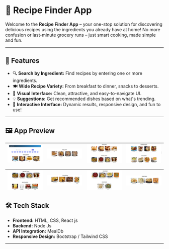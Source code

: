# 🥗 Recipe Finder App

Welcome to the **Recipe Finder App** – your one-stop solution for discovering delicious recipes using the ingredients you already have at home! No more confusion or last-minute grocery runs – just smart cooking, made simple and fun.

---

## 🌟 Features

- 🔍 **Search by Ingredient:** Find recipes by entering one or more ingredients.
- 🍽️ **Wide Recipe Variety:** From breakfast to dinner, snacks to desserts.
- 📸 **Visual Interface:** Clean, attractive, and easy-to-navigate UI.
- 💡 **Suggestions:** Get recommended dishes based on what's trending.
- 💬 **Interactive Interface:** Dynamic results, responsive design, and fun to use!

---

## 🖼️ App Preview

| ![](./images/r1.png) | ![](./images/r2.png) | ![](./images/r3.png) | ![](./images/r4.png) |
|--------------|--------------|--------------|--------------|

| ![](./images/r5.png) | ![](./images/r6.png) | ![](./images/r7.png) | ![](./images/r8.png) |
|--------------|--------------|--------------|--------------|



## 🛠️ Tech Stack

- **Frontend:** HTML, CSS, React js 
- **Backend:** Node Js
- **API Integration:** MealDb
- **Responsive Design:** Bootstrap / Tailwind CSS

---


